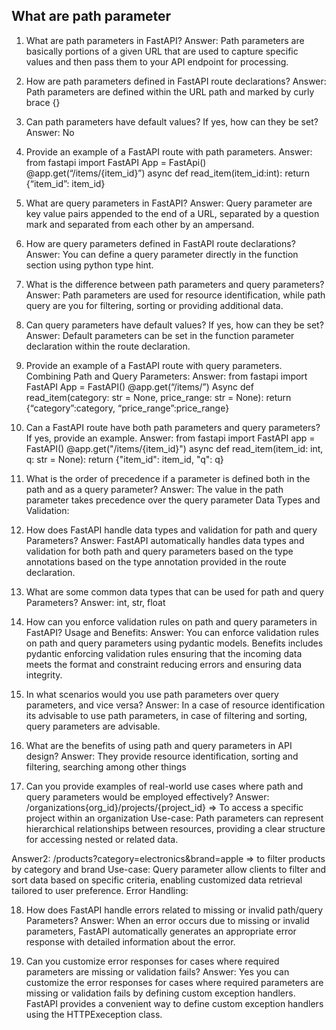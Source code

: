 ## What are path parameter

1. What are path parameters in FastAPI?
Answer: Path parameters are basically portions of a given URL that are used to capture specific values and then pass them to your API endpoint for processing.

2. How are path parameters defined in FastAPI route declarations?
Answer: Path parameters are defined within the URL path and marked by curly brace {}


3. Can path parameters have default values? If yes, how can they be set?
Answer: No

4. Provide an example of a FastAPI route with path parameters.
Answer:  from fastapi import FastAPI
	App = FastApi()
	@app.get(“/items/{item_id}”)
	async def read_item(item_id:int):
		return {“item_id”: item_id}

5. What are query parameters in FastAPI?
Answer: Query parameter are key value pairs appended to the end of a URL, separated by a question mark and separated from each other by an ampersand. 

6. How are query parameters defined in FastAPI route declarations?
Answer: You can define a query parameter directly in the function section using python type hint.

7. What is the difference between path parameters and query parameters?
Answer: Path parameters are used for resource identification, while path query are you for filtering, sorting or providing additional data.

8. Can query parameters have default values? If yes, how can they be set?
Answer: Default parameters can be set in the function parameter declaration within the route declaration.

9. Provide an example of a FastAPI route with query parameters.
Combining Path and Query Parameters:
Answer: from fastapi import FastAPI
	App = FastAPI()
	@app.get(“/items/”)
	Async def read_item(category: str = None, price_range: str = None):
return {“category”:category, “price_range”:price_range}

10. Can a FastAPI route have both path parameters and query parameters? If yes,
provide an example.
Answer: from fastapi import FastAPI
	app = FastAPI()
	@app.get("/items/{item_id}")
	async def read_item(item_id: int, q: str = None):
			return {"item_id": item_id, "q": q}

11. What is the order of precedence if a parameter is defined both in the path and as
a query parameter?
Answer: The value in the path parameter takes precedence over the query parameter
Data Types and Validation:

12. How does FastAPI handle data types and validation for path and query
Parameters?
Answer: FastAPI automatically handles data types and validation for both path and query parameters based on the type annotations based on the type annotation provided in the route declaration.

13. What are some common data types that can be used for path and query
Parameters?
Answer: int, str, float

14. How can you enforce validation rules on path and query parameters in FastAPI?
Usage and Benefits:
Answer: You can enforce validation rules on path and query parameters using pydantic models. Benefits includes pydantic enforcing validation rules ensuring that the incoming data meets the format and constraint reducing errors and ensuring data integrity.

15. In what scenarios would you use path parameters over query parameters, and
vice versa?
Answer: In a case of resource identification its advisable to use path parameters, in case of filtering and sorting, query parameters are advisable.

16.  What are the benefits of using path and query parameters in API design?
Answer: They provide resource identification, sorting and filtering, searching among other things

17. Can you provide examples of real-world use cases where path and query
parameters would be employed effectively?
Answer: /organizations{org_id}/projects/{project_id} => To access a specific project within an organization
Use-case: Path parameters can represent hierarchical relationships between resources, providing a clear structure for accessing nested or related data.

Answer2: /products?category=electronics&brand=apple => to filter products by category and brand
Use-case: Query parameter allow clients to filter and sort data based on specific criteria, enabling customized data retrieval tailored to user preference.
Error Handling:

18. How does FastAPI handle errors related to missing or invalid path/query
Parameters?
Answer: When an error occurs due to missing or invalid parameters, FastAPI automatically generates an appropriate error response with detailed information about the error.

19.  Can you customize error responses for cases where required parameters are
missing or validation fails?
Answer: Yes you can customize the error responses for cases where required parameters are missing or validation fails by defining custom exception handlers. FastAPI provides a convenient way to define custom exception handlers using the HTTPExeception class.
